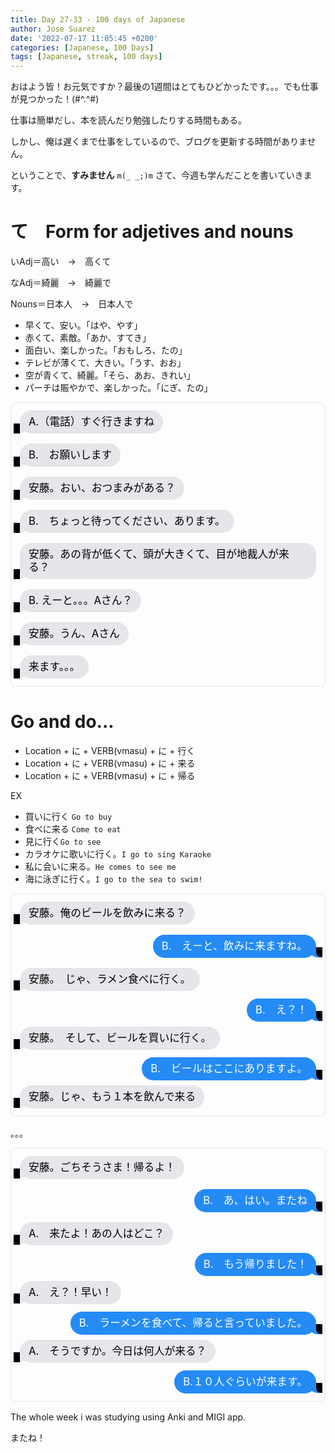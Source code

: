 ```yaml
---
title: Day 27-33 - 100 days of Japanese
author: Jose Suarez
date: '2022-07-17 11:05:45 +0200'
categories: [Japanese, 100 Days]
tags: [Japanese, streak, 100 days]
---
```

<style>
.imessage {
  border: 1px solid #e5e5ea;
  border-radius: 0.5rem;
  display: flex;
  flex-direction: column;
  font-size: 1.25rem;
  margin: 0 auto 1rem;
  max-width: 280px;
  padding: 0.5rem 1.5rem;
}

.imessage p {
  border-radius: 1.15rem;
  line-height: 1.25;
  max-width: 100%;
  padding: 0.5rem .875rem;
  position: relative;
  word-wrap: break-word;
}

.imessage p::before,
.imessage p::after {
  bottom: -0.1rem;
  content: "";
  height: 1rem;
  position: absolute;
}

p.from-me {
  align-self: flex-end;
  background-color: #248bf5;
  color: #fff; 
}

p.from-me::before {
  border-bottom-left-radius: 0.8rem 0.7rem;
  border-right: 1rem solid #248bf5;
  right: -0.35rem;
  transform: translate(0, -0.1rem);
}

p.from-me::after {
  background-color: #000;
  border-bottom-left-radius: 0.5rem;
  right: -40px;
  transform:translate(-30px, -2px);
  width: 10px;
}

p[class^="from-"] {
  margin: 0.5rem 0;
  width: fit-content;
}

p.from-me ~ p.from-me {
  margin: 0.25rem 0 0;
}

p.from-me ~ p.from-me:not(:last-child) {
  margin: 0.25rem 0 0;
}

p.from-me ~ p.from-me:last-child {
  margin-bottom: 0.5rem;
}

p.from-them {
  align-items: flex-start;
  background-color: #e5e5ea;
  color: #000;
}

p.from-them:before {
  border-bottom-right-radius: 0.8rem 0.7rem;
  border-left: 1rem solid #e5e5ea;
  left: -0.35rem;
  transform: translate(0, -0.1rem);
}

p.from-them::after {
  background-color: #000;
  
  left: 20px;
  transform: translate(-30px, -2px);
  width: 10px;
}
  .imessage {
    font-size: 1.05rem;
    margin: 0 auto 1rem;
    max-width: 600px;
    padding: 0.25rem 0.875rem;
  }

  .imessage p {
    margin: 0.5rem 0;
  }
}
</style>

おはよう皆！お元気ですか？最後の1週間はとてもひどかったです。。。でも仕事が見つかった！(#^.^#)

仕事は簡単だし、本を読んだり勉強したりする時間もある。

しかし、俺は遅くまで仕事をしているので、ブログを更新する時間がありません。

ということで、**すみません** `m(_ _;)m` さて、今週も学んだことを書いていきます。

# て　Form for adjetives and nouns

いAdj＝高い　→　高くて

なAdj＝綺麗　→　綺麗で

Nouns＝日本人　→　日本人で

* 早くて、安い。「はや、やす」
* 赤くて、素敵。「あか、すてき」
* 面白い、楽しかった。「おもしろ、たの」
* テレビが薄くて、大きい。「うす、おお」
* 空が青くて、綺麗。｢そら、あお、きれい」
* パーチは賑やかで、楽しかった。「にぎ、たの」

<div class="container">
    <div class="imessage">
	    <p class="from-them">A.（電話）すぐ行きますね</p>
	    <p class="from-them">B.　お願いします</p>
	    <p class="from-them">安藤。おい、おつまみがある？</p>
	    <p class="from-them">B.　ちょっと待ってください、あります。</p>
	    <p class="from-them">安藤。あの背が低くて、頭が大きくて、目が地裁人が来る？</p>
	    <p class="from-them">B. えーと。。。Aさん？</p>
	    <p class="from-them">安藤。うん、Aさん</p>
	    <p class="from-them">来ます。。。</p>
  </div>
</div>

# Go and do...
* Location + に + VERB(vmasu) + に + 行く
* Location + に + VERB(vmasu) + に + 来る
* Location + に + VERB(vmasu) + に + 帰る

EX

* 買いに行く `Go to buy`
* 食べに来る `Come to eat`
* 見に行く`Go to see`
* カラオケに歌いに行く。`I go to sing Karaoke`
* 私に会いに来る。`He comes to see me`
* 海に泳ぎに行く。`I go to the sea to swim!`

<div class="container">
    <div class="imessage">
	    <p class="from-them">安藤。俺のビールを飲みに来る？</p>
	    <p class="from-me">B.　えーと、飲みに来ますね。</p>
	    <p class="from-them">安藤。　じゃ、ラメン食べに行く。</p>
	    <p class="from-me">B.　え？！</p>
	    <p class="from-them">安藤。　そして、ビールを買いに行く。</p>
	    <p class="from-me">B.　ビールはここにありますよ。</p>
	    <p class="from-them">安藤。じゃ、もう１本を飲んで来る</p>
  </div>
</div>

。。。

<div class="container">
    <div class="imessage">
	    <p class="from-them">安藤。ごちそうさま！帰るよ！</p>
	    <p class="from-me">B.　あ、はい。またね</p>
	    <p class="from-them">A.　来たよ！あの人はどこ？</p>
	    <p class="from-me">B.　もう帰りました！</p>
	    <p class="from-them">A.　え？！早い！</p>
	    <p class="from-me">B.　ラーメンを食べて、帰ると言っていました。</p>
	    <p class="from-them">A.　そうですか。今日は何人が来る？</p>
	    <p class="from-me">B.１０人ぐらいが来ます。</p>
  </div>
</div>

The whole week i was studying using Anki and MIGI app.

またね！
